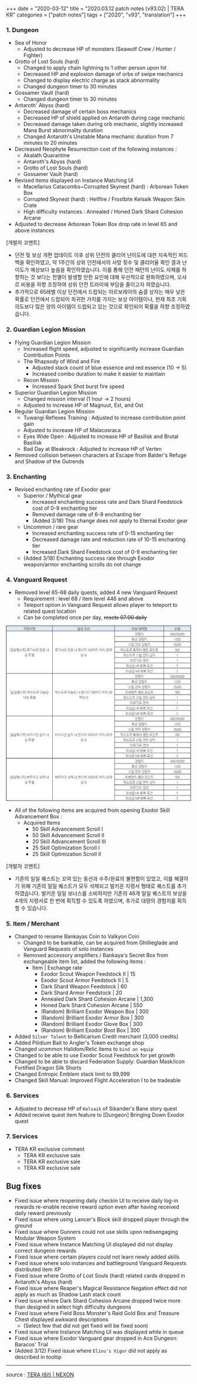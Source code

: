 +++
date = "2020-03-12"
title = "2020.03.12 patch notes (v93.02) | TERA KR"
categories = ["patch notes"]
tags = ["2020", "v93", "translation"]
+++

### 1. Dungeon
- Sea of Honor
  - Adjusted to decrease HP of monsters (Seawolf Crew / Hunter / Fighter)
- Grotto of Lost Souls (hard)
  - Changed to apply chain lightning to 1 other person upon hit
  - Decreased HP and explosion damage of orbs of swipe mechanics
  - Changed to display electric charge as stack abnormality
  - Changed dungeon timer to 30 minutes
- Gossamer Vault (hard)
  - Changed dungeon timer to 30 minutes
- Antaroth' Abyss (hard)
  - Decreased damage of certain boss mechanics
  - Decreased HP of shield applied on Antaroth during cage mechanic
  - Decreased damage taken during orb mechanic, slightly increased Mana Burst abnormality duration
  - Changed Antaroth's Unstable Mana mechanic duration from 7 minutes to 20 minutes
- Decreased Neophyte Resurrection cost of the following instances :
  - Akalath Quarantine
  - Antaroth's Abyss (hard)
  - Grotto of Lost Souls (hard)
  - Gossamer Vault (hard)
- Revised items displayed on Instance Matching UI
  - Macellarius Catacombs~Corrupted Skynest (hard) : Arborean Token Box
  - Corrupted Skynest (hard) : Hellfire / Frostbite Kelsaik Weapon Skin Crate
  - High difficulty instances : Annealed / Honed Dark Shard Cohesion Arcane
- Adjusted to decrease Arborean Token Box drop rate in level 65 and above instances

[개발자 코멘트]
- 던전 및 보상 개편 업데이트 이후 상위 던전의 클리어 난이도에 대한 지속적인 피드백을 확인하였고, 약 1주간의 상위 던전에서의 사망 횟수 및 클리어율 확인 결과 난이도가 예상보다 높음을 확인하였습니다. 이를 통해 던전 패턴의 난이도 자체를 하향하는 것 보다는 전멸이 발생할 만한 요인에 대해 우선적으로 완화하였으며, 오샤르 비용을 하향 조정하여 상위 던전 트라이에 부담을 줄이고자 하였습니다.
- 추가적으로 65레벨 이상 던전에서 드랍되는 아르보레아의 숨결 상자는 매우 낮은 확률로 던전에서 드랍되어 희귀한 가치를 가지는 보상 아이템이나, 현재 최초 기획 의도보다 많은 양의 아이템이 드랍되고 있는 것으로 확인되어 확률을 하향 조정하였습니다.
 
### 2. Guardian Legion Mission
- Flying Guardian Legion Mission
  - Increased flight speed, adjusted to significantly increase Guardian Contribution Points
  - The Rhapsody of Wind and Fire
    - Adjusted stack count of blue essence and red essence (10 -> 5)
    - Increased combo duration to make it easier to maintain
  - Recon Mission
    - Increased Spark Shot burst fire speed
- Superior Guardian Legion Mission
  - Changed mission interval (1 hour -> 2 hours)
  - Adjusted to increase HP of Magnuut, Est, and Ost
- Regular Guardian Legion Mission
  - Tuwangi Reflexes Training : Adjusted to increase contribution point gain
  - Adjusted to increase HP of Malacosraca
  - Eyes Wide Open : Adjusted to increase HP of Basilisk and Brutal Basilisk
  - Bad Day at Bleakrock : Adjusted to increase HP of Verten
- Removed collision between characters at Escape from Balder's Refuge and Shadow of the Gutrends
 
### 3. Enchanting
- Revised enchanting rate of Exodor gear
  - Superior / Mythical gear
    - Increased enchanting success rate and Dark Shard Feedstock cost of 0-9 enchanting tier
    - Removed damage rate of 6-9 enchanting tier
    - (Added 3/18) This change does not apply to Eternal Exodor gear
  - Uncommon / rare gear
    - Increased enchanting success rate of 0-15 enchanting tier
    - Decreased damage rate and reduction rate of 10-15 enchanting tier
    - Increased Dark Shard Feedstock cost of 0-9 enchanting tier
  - (Added 3/18) Enchanting success rate through Exodor weapon/armor enchanting scrolls do not change
 
### 4. Vanguard Request
- Removed level 65-68 daily quests, added 4 new Vanguard Request
  - Requirement : level 68 / item level 446 and above
  - Teleport option in Vanguard Request allows player to teleport to related quest location
  - Can be completed once per day, ~~resets 07:00 daily~~

![](/images/patch/v93-02_1.png)

  - All of the following items are acquired from opening Exodor Skill Advancement Box :
    - Acquired Items
      - 50 Skill Advancement ScroIl I
      - 50 Skill Advancement ScroIl II
      - 20 Skill Advancement ScroIl III
      - 25 Skill Optimization ScroIl I
      - 25 Skill Optimization ScroIl II
 
[개발자 코멘트]
- 기존의 일일 퀘스트는 꼬여 있는 동선과 수주/완료의 불편함이 있었고, 이를 해결하기 위해 기존의 일일 퀘스트가 모두 삭제되고 발키온 지령서 형태로 퀘스트를 추가하였습니다. 발키온 일일 보너스를 소비하지만 기존의 46개 일일 퀘스트의 보상을 4개의 지령서로 한 번에 획득할 수 있도록 하였으며, 추가로 대량의 경험치를 획득할 수 있습니다.
 
### 5. Item / Merchant
- Changed to rename Bankayas Coin to Valkyon Coin
  - Changed to be bankable, can be acquired from Ghillieglade and Vanguard Requests of solo instances
  - Removed accessory amplifiers / Bankaya's Secret Box from exchangeable item list, added the following items :
    - Item | Exchange rate
      - Exodor Scout Weapon Feedstock II | 15
      - Exodor Scout Armor Feedstock II | 5
      - Dark Shard Weapon Feedstock | 60
      - Dark Shard Armor Feedstock | 20
      - Annealed Dark Shard Cohesion Arcane | 1,300
      - Honed Dark Shard Cohesion Arcane | 550
      - (Random) Brilliant Exodor Weapon Box | 300
      - (Random) Brilliant Exodor Armor Box | 300
      - (Random) Brilliant Exodor Glove Box | 300
      - (Random) Brilliant Exodor Boot Box | 300
- Added `Silver Talent` to Bellicarium Credit merchant (3,000 credits)
- Added Pilidium Bait to Angler's Token exchange shop
- Changed ucommon Halidom/Relic items to `bind on equip`
- Changed to be able to use Exodor Scout Feedstock for pet growth
- Changed to be able to discard Federation Supply: Guardian Mask/icon	Fortified Dragon Silk Shorts
- Changed Entropic Emblem stack limit to 99,999
- Changed Skill Manual: Improved Flight Acceleration I to be tradeable
 
### 6. Services
- Adjusted to decrease HP of `Kelsaik` of Sikander's Bane story quest
- Added receive quest item feature to [Dungeon] Bringing Down Exodor quest
 
### 7. Services
- TERA KR exclusive comment
  - TERA KR exclusive sale
  - TERA KR exclusive sale
  - TERA KR exclusive sale
 
## Bug fixes

- Fixed issue where reopening daily checkin UI to receive daily log-in rewards re-enable receive reward option even after having received daily reward previously
- Fixed issue where using Lancer's Block skill dropped player through the ground
- Fixed issue where Gunners could not use skills upon redisengaging Modular Weapon System
- Fixed issue where Instance Matching UI displayed did not display correct dungeon rewards
- Fixed issue where certain players could not learn newly added skills
- Fixed issue where solo instances and battleground Vanguard Requests distributed item XP
- Fixed issue where Grotto of Lost Souls (hard) related cards dropped in Antaroth's Abyss (hard)
- Fixed issue where Reaper's Magical Resistance Negation effect did not apply as much as Shadow Lash stack count
- Fixed issue where Dark Shard Cohesion Arcane dropped twice more than designed in select high difficulty dungeons
- Fixed issue where Field Boss Monster's Raid Gold Box and Treasure Chest displayed awkward descriptions
  - (Select few that did not get fixed will be fixed soon)
- Fixed issue where Instance Matching UI was displayed while in queue
- Fixed issue where Exodor Vanguard gear dropped in Ace Dungeon: Baracos' Trial
- (Added 3/12) Fixed issue where `Elinu's Vigor` did not apply as described in tooltip

----

source : [TERA 테라 | NEXON](http://tera.nexon.com/news/update/view.aspx?n4articlesn=430)
